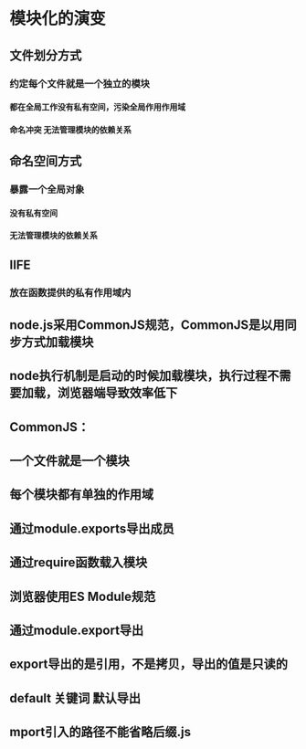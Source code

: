# 模块化的演变

## 文件划分方式
### 约定每个文件就是一个独立的模块
#### 都在全局工作没有私有空间，污染全局作用作用域
#### 命名冲突 无法管理模块的依赖关系

## 命名空间方式
### 暴露一个全局对象
#### 没有私有空间
#### 无法管理模块的依赖关系

## IIFE
### 放在函数提供的私有作用域内

## node.js采用CommonJS规范，CommonJS是以用同步方式加载模块
## node执行机制是启动的时候加载模块，执行过程不需要加载，浏览器端导致效率低下
## CommonJS：
## 一个文件就是一个模块
## 每个模块都有单独的作用域
## 通过module.exports导出成员
## 通过require函数载入模块

## 浏览器使用ES Module规范
## <!-- 通过给script 添加 type = module 的属性，就可以以ES Module的标准执行其中的js代码了 -->
## <!-- 1.ESM自动采用严格模式，忽略 'use strict' -->
## <!-- 2.ESM都是运行在单独的私有作用域中 -->
## <!-- 3.ESM是通过CORS的方式请求外部JS模块的，跨域请求 -->
## <!-- 4.ESM的script标签会延迟执行脚本 deffer属性 -->
## <!-- 等待网页渲染完成，再去执行脚本，不会阻止元素的渲染 -->
## 通过module.export导出
## export导出的是引用，不是拷贝，导出的值是只读的
## default 关键词 默认导出
## mport引入的路径不能省略后缀.js